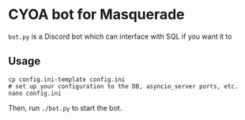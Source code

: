 # CYOA bot for Masquerade

`bot.py` is a Discord bot which can interface with SQL if you want it to

## Usage
```
cp config.ini-template config.ini
# set up your configuration to the DB, asyncio_server ports, etc.
nano config.ini
```

Then, run `./bot.py` to start the bot.
